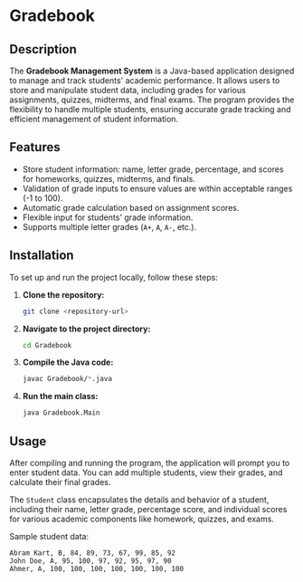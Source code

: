 # Gradebook

## Description
The **Gradebook Management System** is a Java-based application designed to manage and track students' academic performance. It allows users to store and manipulate student data, including grades for various assignments, quizzes, midterms, and final exams. The program provides the flexibility to handle multiple students, ensuring accurate grade tracking and efficient management of student information.

## Features
- Store student information: name, letter grade, percentage, and scores for homeworks, quizzes, midterms, and finals.
- Validation of grade inputs to ensure values are within acceptable ranges (-1 to 100).
- Automatic grade calculation based on assignment scores.
- Flexible input for students' grade information.
- Supports multiple letter grades (`A+`, `A`, `A-`, etc.).

## Installation
To set up and run the project locally, follow these steps:

1. **Clone the repository:**
    ```bash
    git clone <repository-url>
    ```
2. **Navigate to the project directory:**
    ```bash
    cd Gradebook
    ```
3. **Compile the Java code:**
    ```bash
    javac Gradebook/*.java
    ```
4. **Run the main class:**
    ```bash
    java Gradebook.Main
    ```

## Usage
After compiling and running the program, the application will prompt you to enter student data. You can add multiple students, view their grades, and calculate their final grades.

The `Student` class encapsulates the details and behavior of a student, including their name, letter grade, percentage score, and individual scores for various academic components like homework, quizzes, and exams.

Sample student data:
```text
Abram Kart, B, 84, 89, 73, 67, 99, 85, 92
John Doe, A, 95, 100, 97, 92, 95, 97, 90
Ahmer, A, 100, 100, 100, 100, 100, 100, 100
